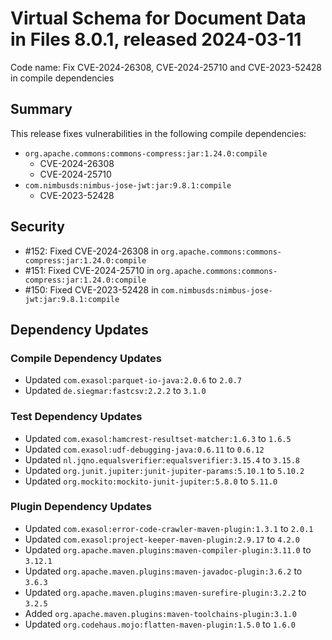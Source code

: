 # Virtual Schema for Document Data in Files 8.0.1, released 2024-03-11

Code name: Fix CVE-2024-26308, CVE-2024-25710 and CVE-2023-52428 in compile dependencies

## Summary

This release fixes vulnerabilities in the following compile dependencies:
* `org.apache.commons:commons-compress:jar:1.24.0:compile`
  * CVE-2024-26308
  * CVE-2024-25710
* `com.nimbusds:nimbus-jose-jwt:jar:9.8.1:compile`
  * CVE-2023-52428

## Security

* #152: Fixed CVE-2024-26308 in `org.apache.commons:commons-compress:jar:1.24.0:compile`
* #151: Fixed CVE-2024-25710 in `org.apache.commons:commons-compress:jar:1.24.0:compile`
* #150: Fixed CVE-2023-52428 in `com.nimbusds:nimbus-jose-jwt:jar:9.8.1:compile`

## Dependency Updates

### Compile Dependency Updates

* Updated `com.exasol:parquet-io-java:2.0.6` to `2.0.7`
* Updated `de.siegmar:fastcsv:2.2.2` to `3.1.0`

### Test Dependency Updates

* Updated `com.exasol:hamcrest-resultset-matcher:1.6.3` to `1.6.5`
* Updated `com.exasol:udf-debugging-java:0.6.11` to `0.6.12`
* Updated `nl.jqno.equalsverifier:equalsverifier:3.15.4` to `3.15.8`
* Updated `org.junit.jupiter:junit-jupiter-params:5.10.1` to `5.10.2`
* Updated `org.mockito:mockito-junit-jupiter:5.8.0` to `5.11.0`

### Plugin Dependency Updates

* Updated `com.exasol:error-code-crawler-maven-plugin:1.3.1` to `2.0.1`
* Updated `com.exasol:project-keeper-maven-plugin:2.9.17` to `4.2.0`
* Updated `org.apache.maven.plugins:maven-compiler-plugin:3.11.0` to `3.12.1`
* Updated `org.apache.maven.plugins:maven-javadoc-plugin:3.6.2` to `3.6.3`
* Updated `org.apache.maven.plugins:maven-surefire-plugin:3.2.2` to `3.2.5`
* Added `org.apache.maven.plugins:maven-toolchains-plugin:3.1.0`
* Updated `org.codehaus.mojo:flatten-maven-plugin:1.5.0` to `1.6.0`

